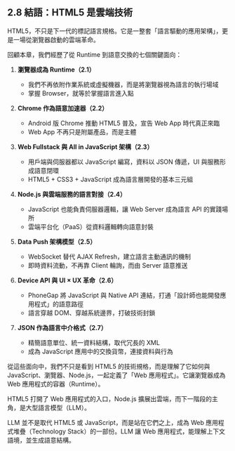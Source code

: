 ## 2.8 結語：HTML5 是雲端技術

HTML5，不只是下一代的標記語言規格。它是一整套「語言驅動的應用架構」，更是一場從瀏覽器啟動的雲端革命。

回顧本章，我們經歷了從 Runtime 到語意交換的七個關鍵面向：

1. **瀏覽器成為 Runtime（2.1）**

   * 我們不再依附作業系統或虛擬機器，而是將瀏覽器視為語言的執行場域
   * 掌握 Browser，就等於掌握語言進入點

2. **Chrome 作為語意加速器（2.2）**

   * Android 版 Chrome 推動 HTML5 普及，宣告 Web App 時代真正來臨
   * Web App 不再只是附屬產品，而是主體

3. **Web Fullstack 與 All in JavaScript 架構（2.3）**

   * 用戶端與伺服器都以 JavaScript 編寫，資料以 JSON 傳遞，UI 與服務形成語意閉環
   * HTML5 + CSS3 + JavaScript 成為語言層開發的基本三元組

4. **Node.js 與雲端服務的語言對接（2.4）**

   * JavaScript 也能負責伺服器邏輯，讓 Web Server 成為語言 API 的實踐場所
   * 雲端平台化（PaaS）從資料邏輯轉向語意封裝

5. **Data Push 架構模型（2.5）**

   * WebSocket 替代 AJAX Refresh，建立語言主動通訊的機制
   * 即時資料流動，不再靠 Client 輪詢，而由 Server 語意推送

6. **Device API 與 UI × UX 革命（2.6）**

   * PhoneGap 將 JavaScript 與 Native API 連結，打通「設計師也能開發應用程式」的語意路徑
   * 語言穿越 DOM、穿越系統邊界，打破技術封鎖

7. **JSON 作為語言中介格式（2.7）**

   * 精簡語意單位、統一資料結構，取代冗長的 XML
   * 成為 JavaScript 應用中的交換貨幣，連接資料與行為

從這些面向中，我們不只是看到 HTML5 的技術規格，而是理解了它如何與 JavaScript、瀏覽器、Node.js，一起定義了「Web 應用程式」。它讓瀏覽器成為 Web 應用程式的容器（Runtime）。

HTML5 打開了 Web 應用程式的入口，Node.js 擴展出雲端，而下一階段的主角，是大型語言模型（LLM）。

LLM 並不是取代 HTML5 或 JavaScript，而是站在它們之上，成為 Web 應用程式堆疊（Technology Stack）的一部份。LLM 讓 Web 應用程式，能理解上下文語境，並生成語意結構。
